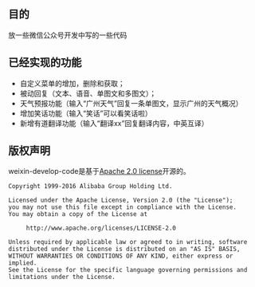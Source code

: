 ## 目的

放一些微信公众号开发中写的一些代码

## 已经实现的功能

- 自定义菜单的增加，删除和获取；
- 被动回复（文本、语音、单图文和多图文）；
- 天气预报功能（输入“广州天气”回复一条单图文，显示广州的天气概况）
- 增加笑话功能（输入“笑话”可以看笑话啦）
- 新增有道翻译功能（输入“翻译xx”回复翻译内容，中英互译）

## 版权声明

weixin-develop-code是基于[Apache 2.0 license](https://github.com/alibaba/fastjson/blob/master/license.txt)开源的。

```
Copyright 1999-2016 Alibaba Group Holding Ltd.

Licensed under the Apache License, Version 2.0 (the "License");
you may not use this file except in compliance with the License.
You may obtain a copy of the License at

     http://www.apache.org/licenses/LICENSE-2.0

Unless required by applicable law or agreed to in writing, software
distributed under the License is distributed on an "AS IS" BASIS,
WITHOUT WARRANTIES OR CONDITIONS OF ANY KIND, either express or implied.
See the License for the specific language governing permissions and
limitations under the License.
```
